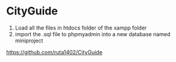 # CityGuide
1. Load all the files in htdocs folder of the xampp folder
2. import the .sql file to phpmyadmin into a new database named miniproject

https://github.com/ruta1402/CityGuide
